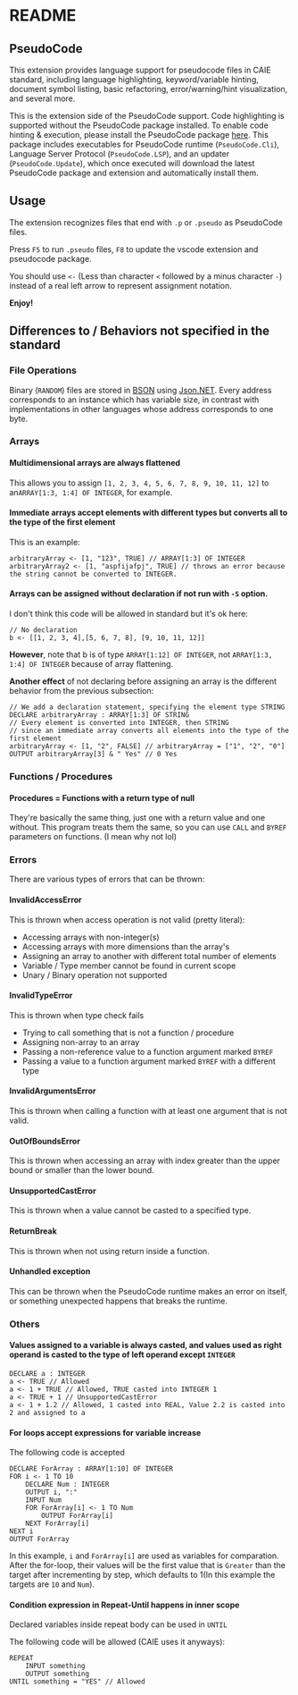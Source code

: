 # README
## PseudoCode

This extension provides language support for pseudocode files in CAIE standard, including language highlighting, keyword/variable hinting, document symbol listing, basic refactoring, error/warning/hint visualization, and several more.  

This is the extension side of the PseudoCode support. Code highlighting is supported without the PseudoCode package installed. To enable code hinting & execution, please install the PseudoCode package [here](https://gitee.com/williamcraft/pseudocode-releases/releases). This package includes executables for PseudoCode runtime (`PseudoCode.Cli`), Language Server Protocol (`PseudoCode.LSP`), and an updater (`PseudoCode.Update`), which once executed will download the latest PseudoCode package and extension and automatically install them.  

## Usage
The extension recognizes files that end with `.p` or `.pseudo` as PseudoCode files.  

Press `F5` to run `.pseudo` files, `F8` to update the vscode extension and pseudocode package.

You should use `<-` (Less than character `<` followed by a minus character `-`) instead of a real left arrow to represent assignment notation.

**Enjoy!**

## Differences to / Behaviors not specified in the standard

### File Operations

Binary (`RANDOM`) files are stored in [BSON](https://bsonspec.org/) using [Json.NET](http://json.net/). Every address corresponds to an instance which has variable size, in contrast with implementations in other languages whose address corresponds to one byte.

### Arrays

#### Multidimensional arrays are always flattened

This allows you to assign `[1, 2, 3, 4, 5, 6, 7, 8, 9, 10, 11, 12]` to an`ARRAY[1:3, 1:4] OF INTEGER`, for example.

#### Immediate arrays accept elements with different types but converts all to the type of the first element

This is an example:

```pseudocode
arbitraryArray <- [1, "123", TRUE] // ARRAY[1:3] OF INTEGER
arbitraryArray2 <- [1, "aspfijafpj", TRUE] // throws an error because the string cannot be converted to INTEGER.
```

#### Arrays can be assigned without declaration if not run with `-S` option.

I don't think this code will be allowed in standard but it's ok here:

```pseudocode
// No declaration
b <- [[1, 2, 3, 4],[5, 6, 7, 8], [9, 10, 11, 12]]
```

**However**, note that b is of type `ARRAY[1:12] OF INTEGER`, not `ARRAY[1:3, 1:4] OF INTEGER` because of array flattening.

**Another effect** of not declaring before assigning an array is the different behavior from the previous subsection:

```pseudocode
// We add a declaration statement, specifying the element type STRING
DECLARE arbitraryArray : ARRAY[1:3] OF STRING
// Every element is converted into INTEGER, then STRING
// since an immediate array converts all elements into the type of the first element
arbitraryArray <- [1, "2", FALSE] // arbitraryArray = ["1", "2", "0"]
OUTPUT arbitraryArray[3] & " Yes" // 0 Yes
```

### Functions / Procedures

#### Procedures = Functions with a return type of null

They're basically the same thing, just one with a return value and one without. This program treats them the same, so you can use `CALL`  and `BYREF` parameters on functions. (I mean why not lol)

### Errors

There are various types of errors that can be thrown:

#### InvalidAccessError

This is thrown when access operation is not valid (pretty literal):

+ Accessing arrays with non-integer(s)
+ Accessing arrays with more dimensions than the array's
+ Assigning an array to another with different total number of elements
+ Variable / Type member cannot be found in current scope
+ Unary / Binary operation not supported

#### InvalidTypeError

This is thrown when type check fails

+ Trying to call something that is not a function / procedure
+ Assigning non-array to an array
+ Passing a non-reference value to a function argument marked `BYREF`
+ Passing a value to a function argument marked `BYREF` with a different type

#### InvalidArgumentsError

This is thrown when calling a function with at least one argument that is not valid.

#### OutOfBoundsError

This is thrown when accessing an array with index greater than the upper bound or smaller than the lower bound.

#### UnsupportedCastError

This is thrown when a value cannot be casted to a specified type.

#### ReturnBreak

This is thrown when not using return inside a function.

#### Unhandled exception

This can be thrown when the PseudoCode runtime makes an error on itself, or something unexpected happens that breaks the runtime.

### Others

#### Values assigned to a variable is always casted, and values used as right operand is casted to the type of left operand except `INTEGER`

```pseudocode
DECLARE a : INTEGER
a <- TRUE // Allowed
a <- 1 + TRUE // Allowed, TRUE casted into INTEGER 1
a <- TRUE + 1 // UnsupportedCastError
a <- 1 + 1.2 // Allowed, 1 casted into REAL, Value 2.2 is casted into 2 and assigned to a
```

#### For loops accept expressions for variable increase

The following code is accepted

```pseudocode
DECLARE ForArray : ARRAY[1:10] OF INTEGER
FOR i <- 1 TO 10
    DECLARE Num : INTEGER
    OUTPUT i, ":"
    INPUT Num
    FOR ForArray[i] <- 1 TO Num
        OUTPUT ForArray[i]
    NEXT ForArray[i]
NEXT i
OUTPUT ForArray
```

In this example, `i` and `ForArray[i]` are used as variables for comparation. After the for-loop, their values will be the first value that is `Greater` than the target after incrementing by step, which defaults to 1(In this example the targets are `10` and `Num`).

#### Condition expression in Repeat-Until happens in inner scope

Declared variables inside repeat body can be used in `UNTIL`

The following code will be allowed (CAIE uses it anyways):

```pseudocode
REPEAT
    INPUT something
    OUTPUT something
UNTIL something = "YES" // Allowed
```
